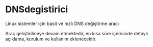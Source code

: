 # DNSdegistirici
Linux sistemler için basit ve hızlı DNS değiştirme aracı

Araç geliştirilmeye devam etmektedir, en kısa süre içerisinde detaylı açıklama, kurulum ve kullanım eklenecektir.
